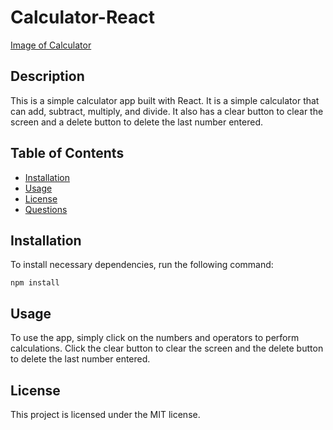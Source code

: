 # Calculator-React

[Image of Calculator](./public/calculator.png)

## Description

This is a simple calculator app built with React. It is a simple calculator that can add, subtract, multiply, and divide. It also has a clear button to clear the screen and a delete button to delete the last number entered.

## Table of Contents

- [Installation](#installation)
- [Usage](#usage)
- [License](#license)
- [Questions](#questions)

## Installation

To install necessary dependencies, run the following command:

```
npm install
```

## Usage

To use the app, simply click on the numbers and operators to perform calculations. Click the clear button to clear the screen and the delete button to delete the last number entered.

## License

This project is licensed under the MIT license.
